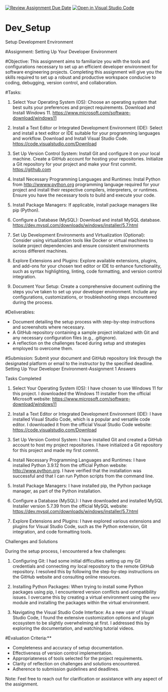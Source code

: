 [![Review Assignment Due Date](https://classroom.github.com/assets/deadline-readme-button-24ddc0f5d75046c5622901739e7c5dd533143b0c8e959d652212380cedb1ea36.svg)](https://classroom.github.com/a/vbnbTt5m)
[![Open in Visual Studio Code](https://classroom.github.com/assets/open-in-vscode-718a45dd9cf7e7f842a935f5ebbe5719a5e09af4491e668f4dbf3b35d5cca122.svg)](https://classroom.github.com/online_ide?assignment_repo_id=15219617&assignment_repo_type=AssignmentRepo)
# Dev_Setup
Setup Development Environment

#Assignment: Setting Up Your Developer Environment

#Objective:
This assignment aims to familiarize you with the tools and configurations necessary to set up an efficient developer environment for software engineering projects. Completing this assignment will give you the skills required to set up a robust and productive workspace conducive to coding, debugging, version control, and collaboration.

#Tasks:

1. Select Your Operating System (OS):
   Choose an operating system that best suits your preferences and project requirements. Download and Install Windows 11. https://www.microsoft.com/software-download/windows11

2. Install a Text Editor or Integrated Development Environment (IDE):
   Select and install a text editor or IDE suitable for your programming languages and workflow. Download and Install Visual Studio Code. https://code.visualstudio.com/Download
3. Set Up Version Control System:
   Install Git and configure it on your local machine. Create a GitHub account for hosting your repositories. Initialize a Git repository for your project and make your first commit. https://github.com

4. Install Necessary Programming Languages and Runtimes:
  Instal Python from http://wwww.python.org programming language required for your project and install their respective compilers, interpreters, or runtimes. Ensure you have the necessary tools to build and execute your code.

5. Install Package Managers:
   If applicable, install package managers like pip (Python).

6. Configure a Database (MySQL):
   Download and install MySQL database. https://dev.mysql.com/downloads/windows/installer/5.7.html

7. Set Up Development Environments and Virtualization (Optional):
   Consider using virtualization tools like Docker or virtual machines to isolate project dependencies and ensure consistent environments across different machines.

8. Explore Extensions and Plugins:
   Explore available extensions, plugins, and add-ons for your chosen text editor or IDE to enhance functionality, such as syntax highlighting, linting, code formatting, and version control integration.

9. Document Your Setup:
    Create a comprehensive document outlining the steps you've taken to set up your developer environment. Include any configurations, customizations, or troubleshooting steps encountered during the process. 

#Deliverables:
- Document detailing the setup process with step-by-step instructions and screenshots where necessary.
- A GitHub repository containing a sample project initialized with Git and any necessary configuration files (e.g., .gitignore).
- A reflection on the challenges faced during setup and strategies employed to overcome them.

#Submission:
Submit your document and GitHub repository link through the designated platform or email to the instructor by the specified deadline.
Setting Up Your Developer Environment-Assignment 1 Answers

Tasks Completed

1.	Select Your Operating System (OS): 
I have chosen to use Windows 11 for this project. I downloaded the Windows 11 installer from the official Microsoft website: https://www.microsoft.com/software-download/windows11

2.	Install a Text Editor or Integrated Development Environment (IDE): 
I have installed Visual Studio Code, which is a popular and versatile code editor. I downloaded it from the official Visual Studio Code website: https://code.visualstudio.com/Download

3.	Set Up Version Control System: 
I have installed Git and created a GitHub account to host my project repositories. I have initialized a Git repository for this project and made my first commit.

4.	Install Necessary Programming Languages and Runtimes: 
I have installed Python 3.9.12 from the official Python website: http://www.python.org. I have verified that the installation was successful and that I can run Python scripts from the command line.

5.	Install Package Managers:
 I have installed pip, the Python package manager, as part of the Python installation.

6.	Configure a Database (MySQL):
 I have downloaded and installed MySQL Installer version 5.7.39 from the official MySQL website: https://dev.mysql.com/downloads/windows/installer/5.7.html

7.	Explore Extensions and Plugins:
 I have explored various extensions and plugins for Visual Studio Code, such as the Python extension, Git integration, and code formatting tools.

Challenges and Solutions

During the setup process, I encountered a few challenges:

1.	Configuring Git: 
I had some initial difficulties setting up my Git credentials and connecting my local repository to the remote GitHub repository. I resolved this by following the step-by-step instructions on the GitHub website and consulting online resources.

2.	Installing Python Packages: 
When trying to install some Python packages using pip, I encountered version conflicts and compatibility issues. I overcame this by creating a virtual environment using the `venv` module and installing the packages within the virtual environment.

3.	Navigating the Visual Studio Code Interface:
As a new user of Visual Studio Code, I found the extensive customization options and plugin ecosystem to be slightly overwhelming at first. I addressed this by exploring the documentation, and watching tutorial videos.





#Evaluation Criteria:**
- Completeness and accuracy of setup documentation.
- Effectiveness of version control implementation.
- Appropriateness of tools selected for the project requirements.
- Clarity of reflection on challenges and solutions encountered.
- Adherence to submission guidelines and deadlines.

Note: Feel free to reach out for clarification or assistance with any aspect of the assignment.
